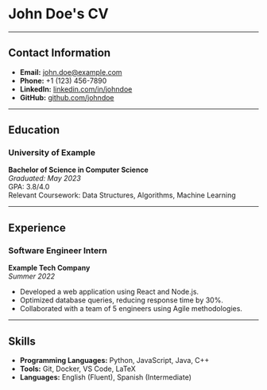 # John Doe's CV

---

## Contact Information
- **Email:** john.doe@example.com
- **Phone:** +1 (123) 456-7890
- **LinkedIn:** [linkedin.com/in/johndoe](https://linkedin.com/in/johndoe)
- **GitHub:** [github.com/johndoe](https://github.com/johndoe)

---

## Education
### University of Example
**Bachelor of Science in Computer Science**  
*Graduated: May 2023*  
GPA: 3.8/4.0  
Relevant Coursework: Data Structures, Algorithms, Machine Learning

---

## Experience
### Software Engineer Intern
**Example Tech Company**  
*Summer 2022*  
- Developed a web application using React and Node.js.
- Optimized database queries, reducing response time by 30%.
- Collaborated with a team of 5 engineers using Agile methodologies.

---

## Skills
- **Programming Languages:** Python, JavaScript, Java, C++
- **Tools:** Git, Docker, VS Code, LaTeX
- **Languages:** English (Fluent), Spanish (Intermediate)

<!-- Theory

Use the Ctrl+Shift+V shortcut to preview the Markdown file.

 -->